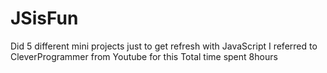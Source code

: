 # JSisFun
Did 5 different mini projects just to get refresh with JavaScript
I referred to CleverProgrammer from Youtube for this
Total time spent 8hours
